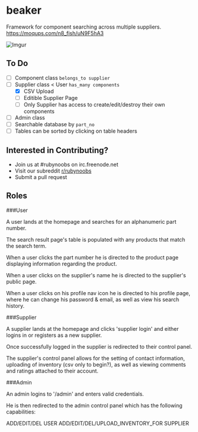beaker
======

Framework for component searching across multiple suppliers. https://moqups.com/n8_fish/uN9F5hA3

![Imgur](http://i.imgur.com/TWgMxaX.png)


To Do
-----

- [ ] Component class ```belongs_to supplier```
- [ ] Supplier class < User ```has_many components```
    - [x] CSV Upload
    - [ ] Editible Supplier Page
    - [ ] Only Supplier has access to create/edit/destroy their own components
- [ ] Admin class
- [ ] Searchable database by ```part_no```
- [ ] Tables can be sorted by clicking on table headers

Interested in Contributing?
---------------------------

- Join us at #rubynoobs on irc.freenode.net
- Visit our subreddit [r/rubynoobs](http://reddit.com/r/rubynoobs)
- Submit a pull request

Roles
-----

###User

A user lands at the homepage and searches for an alphanumeric part number.

The search result page's table is populated with any products that match the search term.

When a user clicks the part number he is directed to the product page displaying information regarding the product.

When a user clicks on the supplier's name he is directed to the supplier's public page.

When a user clicks on his profile nav icon he is directed to his profile page, where he can change his password & email, as well as view his search history.

###Supplier 

A supplier lands at the homepage and clicks 'supplier login' and either logins in or registers as a new supplier.

Once successfully logged in the supplier is redirected to their control panel. 

The supplier's control panel allows for the setting of contact information, uploading of inventory (csv only to begin?), as well as viewing comments and ratings attached to their account.

###Admin 

An admin logins to '/admin' and enters valid credentials.

He is then redirected to the admin control panel which has the following capabilities: 

ADD/EDIT/DEL USER
ADD/EDIT/DEL/UPLOAD_INVENTORY_FOR SUPPLIER
